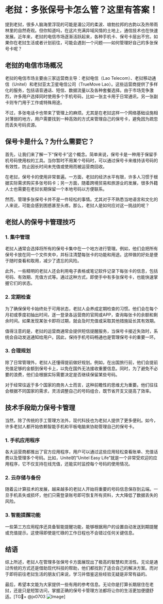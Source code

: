 # 老挝：多张保号卡怎么管？这里有答案！

提到老挝，很多人脑海里浮现的可能是湄公河的柔波、琅勃拉邦的古韵以及热带雨林里的自然奇观。但你知道吗，在这片充满异域风情的土地上，通信技术也在快速发展。近年来，老挝的电信市场逐渐活跃起来，各种手机卡、保号卡层出不穷。如果你在老挝生活或者计划前往，可能会遇到一个问题——如何管理好自己的多张保号卡呢？

## 老挝的电信市场概况

老挝的电信市场主要由三家运营商主导：老挝电信（Lao Telecom）、老挝移动通信（Unitel）和老挝亚太卫星电信公司（TrueMove Lao）。这些运营商提供了多样化的服务，包括语音通话、短信、数据流量以及各种套餐选择。由于市场竞争激烈，许多用户选择同时使用多个手机号码，比如一张主卡用于日常通讯，另一张副卡则专门用于工作或特殊用途。

不过，多张电话卡也带来了管理上的麻烦。尤其是在老挝这样一个网络基础设施相对薄弱的地方，用户需要找到一种高效的方式来管理自己的保号卡，避免因为疏忽而丢失号码资源。

## 保号卡是什么？为什么需要它？

首先，让我们来了解一下“保号卡”这个概念。简单来说，保号卡是一种用于保留手机号码使用权的工具。当你暂时不用某个号码时，可以通过保号卡来维持该号码的有效性，防止因长时间未充值或使用而被运营商回收。

在老挝，保号卡的使用非常普遍。一方面，老挝的经济水平有限，许多人习惯于根据实际需求购买多张号码卡；另一方面，随着跨境贸易和旅游业的发展，很多外籍人士也需要在老挝长期保留一个本地号码以方便联系。

然而，管理多张保号卡并不是一件轻松的事情。尤其对于不熟悉当地语言和文化的人来说，可能会感到困惑甚至头疼。那么，老挝人是如何应对这一挑战的呢？

## 老挝人的保号卡管理技巧

### 1. **集中管理**
老挝人通常会选择将所有的保号卡集中在一个地方进行管理。例如，他们会把所有保号卡放在同一个文件夹中，并标注清楚每张卡的功能和用途。这样做的好处是便于随时查看和取用，减少了遗忘的风险。

此外，一些精明的老挝人还会利用电子表格或笔记软件记录下每张卡的信息，包括号码、有效期、充值方式等。通过这种方式，即使手中有多张保号卡，也能快速掌握它们的状态。

### 2. **定期检查**
为了确保保号卡始终处于可用状态，老挝人会养成定期检查的习惯。他们会在每个月初或季度初抽出时间，逐一登录各运营商的官网或APP，查询每张卡的余额和剩余时间。如果发现某张卡即将过期，就会及时充值或采取其他措施延长其有效期。

值得注意的是，老挝的运营商通常会提供短信提醒服务，当保号卡接近失效时，系统会自动发送通知给用户。因此，保持手机号码畅通也是管理保号卡的重要一环。

### 3. **合理规划**
除了日常管理外，老挝人还懂得提前做好规划。例如，在出国旅行前，他们会提前充值足够的金额到保号卡上，以免在国外无法接收重要信息。同时，为了避免不必要的浪费，他们会根据实际需要决定是否继续保留某些号码。

对于经常往返于多个国家的商务人士而言，这种前瞻性的思维尤为重要。他们往往会根据不同国家的需求，灵活调整自己的号码组合，既节省开支又提高了效率。

## 技术手段助力保号卡管理

当然，除了传统的手工管理方法外，现代科技也为老挝人提供了更多便利。如今，许多老挝人都开始依赖智能手机和平板电脑来协助管理自己的保号卡。

### 1. **手机应用程序**
各大运营商都推出了官方应用程序，用户可以通过这些应用轻松查看账单、充值话费以及管理多个号码。比如，Unitel的“Unitel Easy Life”就是一个非常受欢迎的应用程序，它不仅支持在线充值，还能实时监控每个号码的使用情况。

### 2. **云存储与备份**
随着云计算技术的发展，越来越多的老挝人开始将重要的号码信息保存到云端。一旦手机丢失或损坏，他们只需登录账号即可恢复所有资料，大大降低了数据丢失的风险。

### 3. **智能提醒功能**
一些第三方应用程序还具备智能提醒功能，能够根据用户的设置自动发送到期提醒或充值提示。这使得即使是忙碌的工作日程也不会错过任何关键信息。

## 结语

综上所述，老挝人在管理多张保号卡方面展现出了极高的智慧和灵活性。无论是通过传统的方式还是借助现代科技的帮助，他们都找到了适合自己的解决方案。而对于即将前往老挝生活的朋友们来说，学习并借鉴这些经验无疑是非常有益的。

最后，希望本文能为大家提供一些有用的参考信息。无论你是打算长期居住在老挝，还是只是短暂访问，掌握正确的保号卡管理方法都将让你的生活更加便捷舒适。[TG💪+ @jx0703 ![Image](https://github.com/user-attachments/assets/dbca1d08-cadb-493c-b0ec-ad6f7a83f270)]